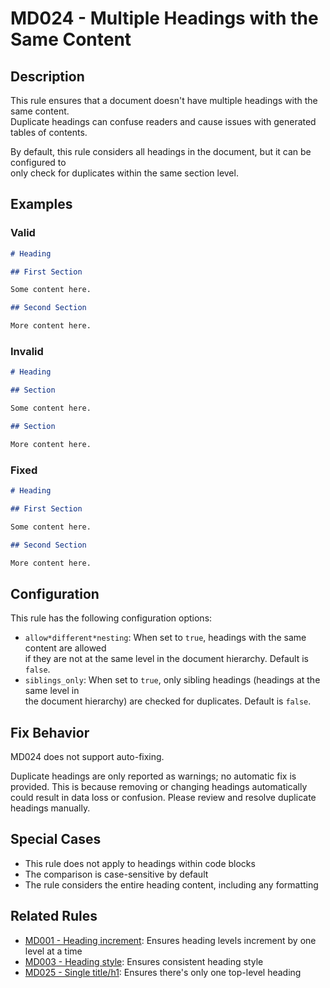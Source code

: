 # MD024 - Multiple Headings with the Same Content

## Description

This rule ensures that a document doesn't have multiple headings with the same content.  
Duplicate headings can confuse readers and cause issues with generated tables of contents.

By default, this rule considers all headings in the document, but it can be configured to  
only check for duplicates within the same section level.

<!-- rumdl-disable MD024 -->
## Examples

### Valid

```markdown
# Heading

## First Section

Some content here.

## Second Section

More content here.
```

### Invalid

```markdown
# Heading

## Section

Some content here.

## Section

More content here.
```

### Fixed

```markdown
# Heading

## First Section

Some content here.

## Second Section

More content here.
```
<!-- rumdl-enable MD024 -->

## Configuration

This rule has the following configuration options:

- `allow*different*nesting`: When set to `true`, headings with the same content are allowed  
if they are not at the same level in the document hierarchy. Default is `false`.
- `siblings_only`: When set to `true`, only sibling headings (headings at the same level in  
the document hierarchy) are checked for duplicates. Default is `false`.

## Fix Behavior

MD024 does not support auto-fixing.

Duplicate headings are only reported as warnings; no automatic fix is provided. This is because removing or changing headings automatically could result in data loss or confusion. Please review and resolve duplicate headings manually.

## Special Cases

- This rule does not apply to headings within code blocks
- The comparison is case-sensitive by default
- The rule considers the entire heading content, including any formatting

## Related Rules

- [MD001 - Heading increment](md001.md): Ensures heading levels increment by one level at a time
- [MD003 - Heading style](md003.md): Ensures consistent heading style
- [MD025 - Single title/h1](md025.md): Ensures there's only one top-level heading
